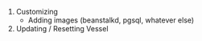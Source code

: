 1. Customizing
    - Adding images (beanstalkd, pgsql, whatever else)
2. Updating / Resetting Vessel
